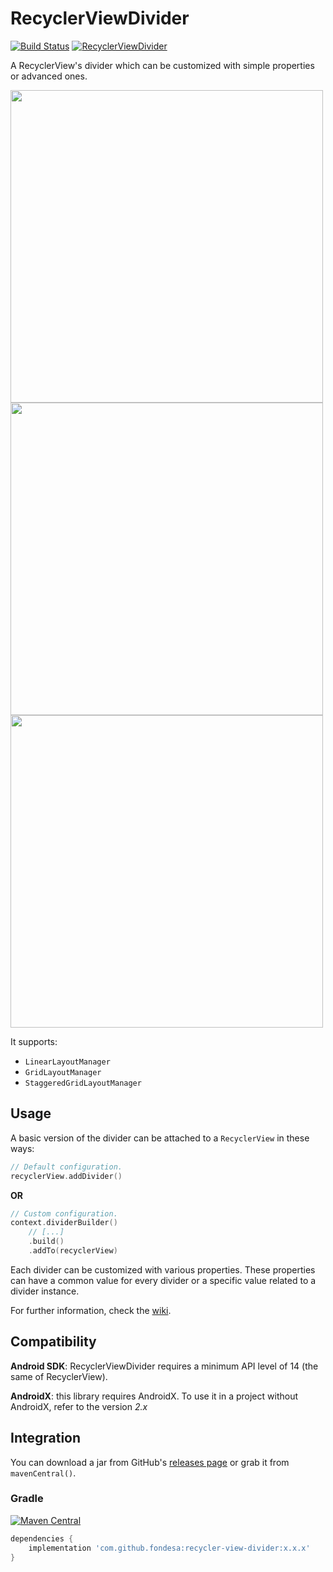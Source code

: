 RecyclerViewDivider
===============
[![Build Status](https://github.com/fondesa/recycler-view-divider/workflows/GitHub%20CI%20Build/badge.svg)](https://github.com/fondesa/recycler-view-divider/actions)
[![RecyclerViewDivider](https://www.appbrain.com/stats/libraries/shield/recyclerviewdivider.svg)](https://www.appbrain.com/stats/libraries/details/recyclerviewdivider/recyclerviewdivider)

A RecyclerView's divider which can be customized with simple properties or advanced ones.

<img src="https://raw.githubusercontent.com/fondesa/recycler-view-divider/master/art/screenshot_linear.png" height="500">   <img src="https://raw.githubusercontent.com/fondesa/recycler-view-divider/master/art/screenshot_grid.png" height="500">   <img src="https://raw.githubusercontent.com/fondesa/recycler-view-divider/master/art/screenshot_staggered.png" height="500">

It supports:
- `LinearLayoutManager`
- `GridLayoutManager`
- `StaggeredGridLayoutManager`

Usage
------

A basic version of the divider can be attached to a ```RecyclerView``` in these ways:

```kotlin
// Default configuration.
recyclerView.addDivider()
```
**OR**
```kotlin
// Custom configuration.
context.dividerBuilder()
    // [...]
    .build()
    .addTo(recyclerView)
```

Each divider can be customized with various properties.
These properties can have a common value for every divider or a specific value related to a divider instance.

For further information, check the [wiki](https://github.com/fondesa/recycler-view-divider/wiki).

Compatibility
------

**Android SDK**: RecyclerViewDivider requires a minimum API level of 14 (the same of RecyclerView).

**AndroidX**: this library requires AndroidX. To use it in a project without AndroidX, refer to the version *2.x*

Integration
------

You can download a jar from GitHub's [releases page](https://github.com/fondesa/recycler-view-divider/releases) or grab it from ```mavenCentral()```.

### Gradle ###

[![Maven Central](https://maven-badges.herokuapp.com/maven-central/com.github.fondesa/recycler-view-divider/badge.svg)](https://maven-badges.herokuapp.com/maven-central/com.github.fondesa/recycler-view-divider) 

```gradle
dependencies {
    implementation 'com.github.fondesa:recycler-view-divider:x.x.x'
}
```
